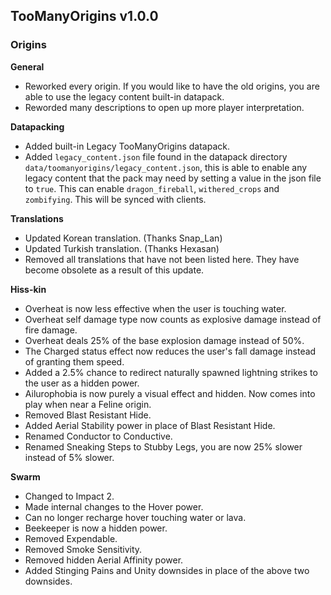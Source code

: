 ## TooManyOrigins v1.0.0
### Origins
**General**
- Reworked every origin. If you would like to have the old origins, you are able to use the legacy content built-in datapack.
- Reworded many descriptions to open up more player interpretation.

**Datapacking**
- Added built-in Legacy TooManyOrigins datapack.
- Added `legacy_content.json` file found in the datapack directory `data/toomanyorigins/legacy_content.json`, this is able to enable any legacy content that the pack may need by setting a value in the json file to `true`. This can enable `dragon_fireball`, `withered_crops` and `zombifying`. This will be synced with clients.

**Translations**
- Updated Korean translation. (Thanks Snap_Lan)
- Updated Turkish translation. (Thanks Hexasan)
- Removed all translations that have not been listed here. They have become obsolete as a result of this update.

**Hiss-kin**
- Overheat is now less effective when the user is touching water.
- Overheat self damage type now counts as explosive damage instead of fire damage.
- Overheat deals 25% of the base explosion damage instead of 50%.
- The Charged status effect now reduces the user's fall damage instead of granting them speed.
- Added a 2.5% chance to redirect naturally spawned lightning strikes to the user as a hidden power.
- Ailurophobia is now purely a visual effect and hidden. Now comes into play when near a Feline origin.
- Removed Blast Resistant Hide.
- Added Aerial Stability power in place of Blast Resistant Hide.
- Renamed Conductor to Conductive.
- Renamed Sneaking Steps to Stubby Legs, you are now 25% slower instead of 5% slower.

**Swarm**
- Changed to Impact 2.
- Made internal changes to the Hover power.
- Can no longer recharge hover touching water or lava.
- Beekeeper is now a hidden power.
- Removed Expendable.
- Removed Smoke Sensitivity.
- Removed hidden Aerial Affinity power.
- Added Stinging Pains and Unity downsides in place of the above two downsides.